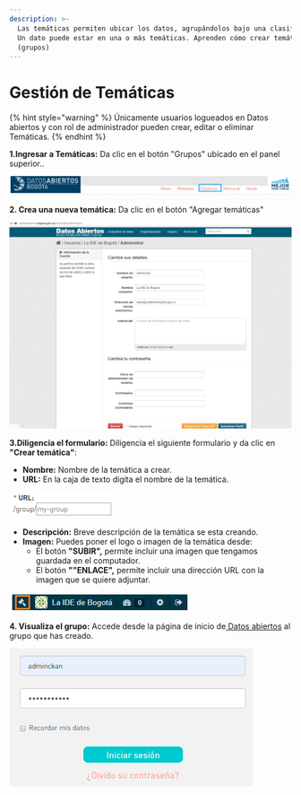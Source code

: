 ```yaml
---
description: >-
  Las temáticas permiten ubicar los datos, agrupándolos bajo una clasificación.
  Un dato puede estar en una o más temáticas. Aprenden cómo crear temáticas
  (grupos)
---
```


# Gestión de Temáticas

{% hint style="warning" %}
Únicamente usuarios logueados en Datos abiertos y con rol de administrador pueden crear, editar o eliminar Temáticas.
{% endhint %}

**1.Ingresar a Temáticas:** Da clic en el botón "Grupos" ubicado en el panel superior..

![](.gitbook/assets/image%20%283%29.png)

**2. Crea una nueva temática:** Da clic en el botón "Agregar temáticas"

![](.gitbook/assets/image%20%28196%29.png)



**3.Diligencia el formulario:** Diligencia el siguiente formulario y da clic en **"Crear temática"**:

* **Nombre:** Nombre de la temática a crear.
* **URL:** En la caja de texto digita el nombre de la temática.

![](.gitbook/assets/image%20%284%29.png)

* **Descripción:** Breve descripción de la temática se esta creando.
* **Imagen:** Puedes poner el logo o imagen de la temática desde:
  * El botón **"SUBIR",** permite incluir una imagen que tengamos guardada en el computador.
  * El botón **""ENLACE",** permite incluir una dirección URL con la imagen que se quiere adjuntar.

![](.gitbook/assets/image%20%2837%29.png)

**4. Visualiza el grupo:** Accede desde la página de inicio de[ Datos abiertos](http://datosabiertos.bogota.gov.co/) al grupo que has creado.

![](.gitbook/assets/image%20%2825%29.png)

